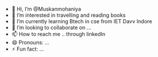 - 👋 Hi, I’m @Muskanmohaniya
- 👀 I’m interested in travelling and reading books 
- 🌱 I’m currently learning Btech in cse from IET Davv Indore 
- 💞️ I’m looking to collaborate on ...
- 📫 How to reach me .. through linkedIn 
- 😄 Pronouns: ...
- ⚡ Fun fact: ...

<!---
Muskanmohaniya/Muskanmohaniya is a ✨ special ✨ repository because its `README.md` (this file) appears on your GitHub profile.
You can click the Preview link to take a look at your changes.
--->
